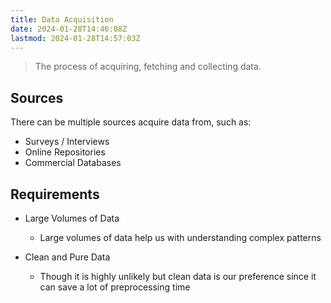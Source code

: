```yaml
---
title: Data Acquisition
date: 2024-01-28T14:46:08Z
lastmod: 2024-01-28T14:57:03Z
---
```


> The process of acquiring, fetching and collecting data.

## Sources

There can be multiple sources acquire data from, such as:

* Surveys / Interviews
* Online Repositories
* Commercial Databases

## Requirements

* Large Volumes of Data

  * Large volumes of data help us with understanding complex patterns
* Clean and Pure Data

  * Though it is highly unlikely but clean data is our preference since it can save a lot of preprocessing time
